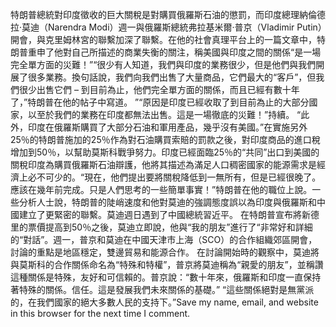 特朗普總統對印度徵收的巨大關稅是對購買俄羅斯石油的懲罰，而印度總理納倫德拉·莫迪（Narendra Modi）週一與俄羅斯總統弗拉基米爾·普京（Vladimir Putin）開會，與克里姆林宮的聯繫加深了聯繫。在他的社會真理平台上的一篇文章中，特朗普重申了他對自己所描述的商業失衡的關注，稱美國與印度之間的關係“是一場完全單方面的災難！”“很少有人知道，我們與印度的業務很少，但是他們與我們開展了很多業務。換句話說，我們向我們出售了大量商品，它們最大的“客戶”，但我們很少出售它們 – 到目前為止，他們完全單方面的關係，而且已經有數十年了，”特朗普在他的帖子中寫道。 ”“原因是印度已經收取了到目前為止的大部分國家，以至於我們的業務在印度都無法出售。這是一場徹底的災難！”持續。 “此外，印度在俄羅斯購買了大部分石油和軍用產品，幾乎沒有美國。”在實施另外25％的特朗普施加的25％作為對石油購買索賠的罰款之後，對印度商品的進口稅增加到50％，以幫助莫斯科戰爭努力。印度已經面臨25％的“共同”出口到美國的關稅印度為購買俄羅斯石油辯護，他將其描述為滿足人口稠密國家的能源需求是經濟上必不可少的。“現在，他們提出要將關稅降低到一無所有，但是已經很晚了。應該在幾年前完成。只是人們思考的一些簡單事實！”特朗普在他的職位上說。一些分析人士說，特朗普的陡峭速度和他對莫迪的強調態度誤以為印度與俄羅斯和中國建立了更緊密的聯繫。莫迪週日遇到了中國總統習近平。 在特朗普宣布將新德里的票價提高到50％之後，莫迪立即說，他與“我的朋友”進行了“非常好和詳細的“對話”。週一，普京和莫迪在中國天津市上海（SCO）的合作組織郊區開會，討論的重點是地區穩定，雙邊貿易和能源合作。 在討論開始時的觀察中，莫迪將與莫斯科的合作關係命名為“特殊和特權”，普京將莫迪稱為“親愛的朋友”，並稱讚這種關係是特殊，友好和可信賴的。普京說：“數十年來，俄羅斯和印度一直保持著特殊的關係。信任。這是發展我們未來關係的基礎。” “這些關係絕對是無黨派的，在我們國家的絕大多數人民的支持下。”Save my name, email, and website in this browser for the next time I comment.